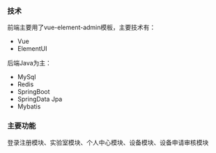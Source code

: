 

### 技术
前端主要用了vue-element-admin模板，主要技术有：
- Vue
- ElementUI

后端Java为主：
- MySql
- Redis
- SpringBoot
- SpringData Jpa
- Mybatis

### 主要功能
登录注册模块、实验室模块、个人中心模块、设备模块、设备申请审核模块
